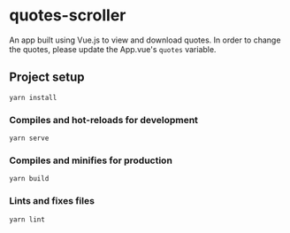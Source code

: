 # quotes-scroller

An app built using Vue.js to view and download quotes.
In order to change the quotes, please update the App.vue's `quotes` variable.

## Project setup
```
yarn install
```

### Compiles and hot-reloads for development
```
yarn serve
```

### Compiles and minifies for production
```
yarn build
```

### Lints and fixes files
```
yarn lint
```
